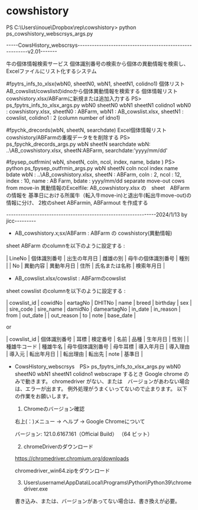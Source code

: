 # cowshistory
PS C:\Users\inoue\Dropbox\rep\cowshistory>  python ps_cowshistory_webscrsys_args.py

-----CowsHistory_webscrsys---------------------------------------------------------v2.01-------

牛の個体情報検索サービス 個体識別番号の検索から個体の異動情報を検索し、
Excelファイルにリスト化するシステム

#fpytrs_infs_to_xlsx(wbN0, sheetN0, wbN1, sheetN1, colidno1)
個体リスト AB_cowslist/cowslistのidnoから個体異動情報を検索する
個体情報リスト cowshistory.xlsx/ABFarmに新規または追加入力する
PS> ps_fpytrs_infs_to_xlsx_args.py wbN0 sheetN0 wbN1 sheetN1 colidno1
wbN0 : cowshistory.xlsx, sheetN0 : ABFarm,
wbN1 : AB_cowslist.xlsx, sheetN1 : cowslist, colidno1 : 2 (column number of idno1)

#fpychk_drecords(wbN, sheetN, searchdate)
Excel個体情報リスト cowshistory/ABFarmの重複データをを削除する
PS> ps_fpychk_drecords_args.py wbN sheetN searchdate
wbN: ..\AB_cowshistory.xlsx, sheetN:ABFarm, searchdate:'yyyy/mm/dd'

#fpysep_outfrmin( wbN, sheetN, coln, ncol, index, name, bdate )
PS> python ps_fpysep_outfrmin_args.py wbN sheetN coln ncol index name bdate
wbN : ..\AB_cowshistory.xlsx, sheetN : ABFarm, coln : 2, ncol : 12,
index : 10, name :  AB Farm, bdate : yyyy/mm/dd
separate move-out cows from move-in
異動情報のExcelfile: AB_cowshistory.xlsx の　sheet　ABFarmの情報を
基準日における所属牛（転入牛move-in)と退出牛(転出牛move-out)の情報に分け、
2枚のsheet ABFarmin, ABFarmout を作成する

---------------------------------------------------------------2024/1/13 by jicc---------

- AB_cowshistory.x;sx/ABFarm : ABFarm の cowshistory(異動情報)

sheet ABFarm のcolumnを以下のように設定する :

| LineNo | 個体識別番号 | 出生の年月日 | 雌雄の別 | 母牛の個体識別番号 | 種別 |
| No | 異動内容 | 異動年月日 | 住所 | 氏名または名称 | 検索年月日 |

- AB_cowslist.xlsx/cowslist : ABFarmのcowslist

sheet cowslist のcolumnを以下のように設定する :

| cowslist_id | cowidNo | eartagNo | DHITNo | name | breed | birthday | sex |
| sire_code | sire_name | damidNo | dameartagNo | in_date | in_reason | from | out_date |
| out_reason | to | note | base_date |

or

| cowslist_id | 個体識別番号 | 耳標 | 検定番号 | 名前 | 品種 | 生年月日 | 性別 |
| 種雄牛コード | 種雄牛名 | 母牛個体識別番号 | 母牛耳標 | 導入年月日 | 導入理由 | 導入元 | 転出年月日 |
| 転出理由 | 転出先 | note | 基準日 |

- CowsHistory_webscrsys　PS> ps_fpytrs_infs_to_xlsx_args.py wbN0 sheetN0 wbN1 sheetN1 colidno1
  webscrape するとき
  Google chrome のみで動きます。
  chromedriver がない、または　バージョンがあわない場合は、エラーが出ます。
  例外処理がうまくいってないので止まります。
  以下の作業をお願いします。  
  1) Chromeのバージョン確認
  
  右上(：)メニュー -> ヘルプ -> Google Chromeについて

  バージョン: 121.0.6167.161（Official Build） （64 ビット）
  
  2) chromeDriverのダウンロード
  
    https://chromedriver.chromium.org/downloads

    chromedriver_win64.zipをダウンロード
  
  3) Users\\username\\AppData\\Local\\Programs\\Python\\Python39\\chromedriver.exe
     
    書き込み、または、バージョンがあってない場合は、書き換えが必要。

  
  
 
  
